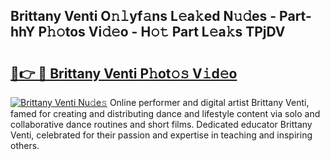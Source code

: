 ## Brittany Venti O𝚗𝚕yf𝚊ns L𝚎a𝚔ed N𝚞𝚍es - Part-hhY P𝚑𝚘tos Vi𝚍𝚎o - H𝚘𝚝 Part L𝚎a𝚔s TPjDV

# <h2><a href="http://kf1nqbo.oniu.top/?m=Brittany+Venti">🔗👉 🔴 Brittany Venti P𝚑ot𝚘𝚜 V𝚒d𝚎o</a></h2>

[![Brittany Venti Nu𝚍e𝚜](https://i.imgur.com/0qMVB7G.gif)](http://kf1nqbo.oniu.top/?m=Brittany+Venti)
Online performer and digital artist Brittany Venti, famed for creating and distributing dance and lifestyle content via solo and collaborative dance routines and short films. Dedicated educator Brittany Venti, celebrated for their passion and expertise in teaching and inspiring others.  
